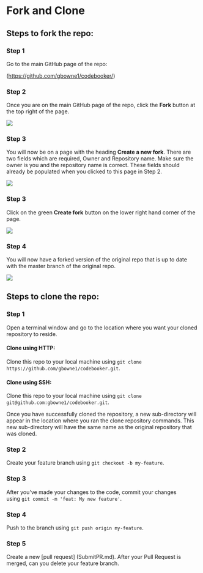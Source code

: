 # Fork and Clone 

## Steps to fork the repo: 

### Step 1

Go to the main GitHub page of the repo:

(https://github.com/gbowne1/codebooker/)

### Step 2

Once you are on the main GitHub page of the repo, click the **Fork** button at the top right of the page. 

![](fork.png)

### Step 3

You will now be on a page with the heading **Create a new fork**.
There are two fields which are required, Owner and Repository name. Make sure the owner is you and the repository name is correct. These fields should already be populated when you clicked to this page in Step 2.

![](CreateFork.png)

### Step 3

Click on the green **Create fork** button on the lower right hand corner of the page.

![](CreateForkBtn.png)

### Step 4

You will now have a forked version of the original repo that is up to date with the master branch of the original repo.

![](ForkedBranch.png)

## Steps to clone the repo:

### Step 1

Open a terminal window and go to the location where you want your cloned repository to reside.

#### Clone using HTTP:

Clone this repo to your local machine using
```git clone https://github.com/gbowne1/codebooker.git```.

#### Clone using SSH:

Clone this repo to your local machine using
```git clone git@github.com:gbowne1/codebooker.git```.

Once you have successfully cloned the repository, a new sub-directory will appear in the location where you ran the clone repository commands. This new sub-directory will have the same name as the original repository that was cloned.
 
### Step 2

Create your feature branch using ```git checkout -b my-feature```.

### Step 3

After you've made your changes to the code, commit your changes using ```git commit -m 'feat: My new feature'```.

### Step 4

Push to the branch using ```git push origin my-feature```.

### Step 5

Create a new [pull request] (SubmitPR.md).
After your Pull Request is merged, can you delete your feature branch.
